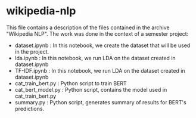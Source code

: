 # wikipedia-nlp

This file contains a description of the files contained in the archive "Wikipedia NLP". The work was done in the context of a semester project: 
- dataset.ipynb : In this notebook, we create the dataset that will be used in the project. 
- lda.ipynb : In this notebook, we run LDA on the dataset created in dataset.ipynb
- TF-IDF.ipynb : In this notebook, we run LDA on the dataset created in dataset.ipynb
- cat_train_bert.py : Python script to train BERT
- cat_bert_model.py : Python script, contains the model used in cat_train_bert.py
- summary.py : Python script, generates summary of results for BERT's predictions.





